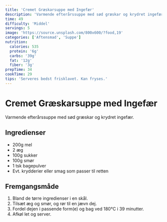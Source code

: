 ```yaml
---
title: 'Cremet Græskarsuppe med Ingefær'
description: 'Varmende efterårssuppe med sød græskar og krydret ingefær.'
time: 49
difficulty: 'Middel'
servings: 5
image: 'https://source.unsplash.com/800x600/?food,19'
categories: ['Aftensmad', 'Suppe']
nutrition:
  calories: 535
  protein: '6g'
  carbs: '39g'
  fat: '12g'
  fiber: '3g'
prepTime: 34
cookTime: 29
tips: 'Serveres bedst frisklavet. Kan fryses.'
---
```


# Cremet Græskarsuppe med Ingefær

Varmende efterårssuppe med sød græskar og krydret ingefær.

## Ingredienser

- 200g mel  
- 2 æg  
- 100g sukker  
- 100g smør  
- 1 tsk bagepulver  
- Evt. krydderier eller smag som passer til retten

## Fremgangsmåde

1. Bland de tørre ingredienser i en skål.
2. Tilsæt æg og smør, og rør til en jævn dej.
3. Fordel dejen i passende form(e) og bag ved 180°C i 39 minutter.
4. Afkøl let og server.
